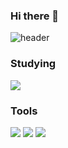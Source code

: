 ### Hi there 👋

<!--
**yushinnam/yushinnam** is a ✨ _special_ ✨ repository because its `README.md` (this file) appears on your GitHub profile.

Here are some ideas to get you started:

- 🔭 I’m currently working on ...
- 🌱 I’m currently learning ...
- 👯 I’m looking to collaborate on ...
- 🤔 I’m looking for help with ...
- 💬 Ask me about ...
- 📫 How to reach me: ...
- 😄 Pronouns: ...
- ⚡ Fun fact: ...
-->
![header](https://capsule-render.vercel.app/api?type=wave&color=auto&height=300&section=header&text=Yushin%20Nam&fontSize=90) 

### Studying

<img src="https://img.shields.io/badge/Python-3766AB?style=flat-square&logo=Python&logoColor=white"/></a>

### Tools

<img src="https://img.shields.io/badge/VisualStudio-5C2D91?style=flat-square&logo=VisualStudio&logoColor=white"/></a>
<img src="https://img.shields.io/badge/VisualStudioCode-007ACC?style=flat-square&logo=VisualStudioCode&logoColor=white"/></a>
<img src="https://img.shields.io/badge/Unity-FFFFFF?style=flat-square&logo=Unity&logoColor=white"/>

